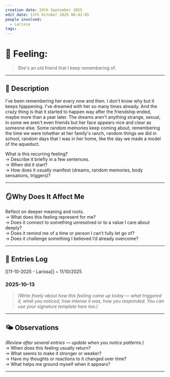 ```yaml
---
creation date: 24th September 2025
edit date: 13th October 2025 06:42:45
people involved:
  - Larissa
tags:
---
```


# 💫 Feeling: 
> She's an old friend that I keep remembering of.

---

## 🌱 Description
I've been remembering her every now and then. I don't know why but it keeps hjappening.
I've dreamed with her so many times already. And the crazy thing is that it started to happen way after the friendship ended, maybe more than a year later.
The dreams aren't anything strange, sexual, in some we aren't even friends but her face appears nice and clear as someone else.
Some random memories keep coming about, remembering the time we were tohether at her family's ranch, random things we did in school, random days that I was in her home, like the day we made a model of the aqueduct.


What is this recurring feeling?  
→ Describe it briefly in a few sentences.  
→ When did it start?  
→ How does it usually manifest (dreams, random memories, body sensations, triggers)?  

---

## 🪞Why Does It Affect Me
Reflect on deeper meaning and roots.  
→ What does this feeling represent for me?  
→ Does it connect to something unresolved or to a value I care about deeply?  
→ Does it remind me of a time or person I can’t fully let go of?  
→ Does it challenge something I believed I’d already overcome?

---

## 🔁 Entries Log
[[11-10-2025 - Larissa]] \~ 11/10/2025 

### 2025-10-13
> *(Write freely about how this feeling came up today — what triggered it, what you noticed, how intense it was, how you responded. You can use your signature template here too.)*

---

## 🌤️ Observations
*(Review after several entries — update when you notice patterns.)*  
→ When does this feeling usually return?  
→ What seems to make it stronger or weaker?  
→ Have my thoughts or reactions to it changed over time?  
→ What helps me ground myself when it appears?

---
